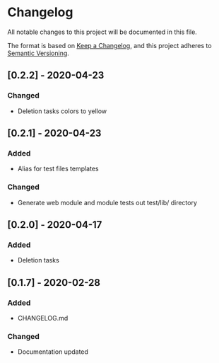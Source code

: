 # Changelog
All notable changes to this project will be documented in this file.

The format is based on [Keep a Changelog](https://keepachangelog.com/en/1.0.0/),
and this project adheres to [Semantic Versioning](https://semver.org/spec/v2.0.0.html).

## [0.2.2] - 2020-04-23
### Changed
- Deletion tasks colors to yellow
## [0.2.1] - 2020-04-23
### Added
- Alias for test files templates
### Changed
- Generate web module and module tests out test/lib/ directory 
## [0.2.0] - 2020-04-17
### Added
- Deletion tasks 
## [0.1.7] - 2020-02-28
### Added
- CHANGELOG.md 
### Changed
- Documentation updated 









